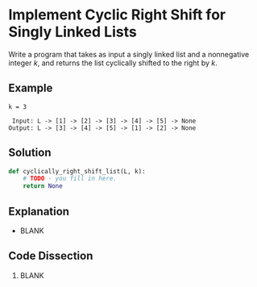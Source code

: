# Implement Cyclic Right Shift for Singly Linked Lists
Write a program that takes as input a singly linked list and a nonnegative integer _k_, and returns the list cyclically shifted to the right by _k_.
  
## Example
```
k = 3

 Input: L -> [1] -> [2] -> [3] -> [4] -> [5] -> None
Output: L -> [3] -> [4] -> [5] -> [1] -> [2] -> None
```
  
## Solution
```python
def cyclically_right_shift_list(L, k):
    # TODO - you fill in here.
    return None
```
  
## Explanation
* BLANK
  
## Code Dissection
1. BLANK
